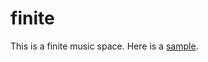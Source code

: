 # finite

This is a finite music space. Here is a [sample](https://seizethemeansof.github.io/finite/).
